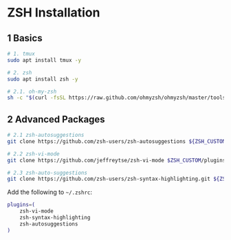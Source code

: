 # ZSH Installation

## 1 Basics

```sh
# 1. tmux
sudo apt install tmux -y

# 2. zsh
sudo apt install zsh -y

# 2.1. oh-my-zsh
sh -c "$(curl -fsSL https://raw.github.com/ohmyzsh/ohmyzsh/master/tools/install.sh)"
```

## 2 Advanced Packages

```sh
# 2.1 zsh-autosuggestions
git clone https://github.com/zsh-users/zsh-autosuggestions ${ZSH_CUSTOM:-~/.oh-my-zsh/custom}/plugins/zsh-autosuggestions

# 2.2 zsh-vi-mode
git clone https://github.com/jeffreytse/zsh-vi-mode $ZSH_CUSTOM/plugins/zsh-vi-mode

# 2.3 zsh-auto-suggestions
git clone https://github.com/zsh-users/zsh-syntax-highlighting.git ${ZSH_CUSTOM:-~/.oh-my-zsh/custom}/plugins/zsh-syntax-highlighting
```

Add the following to `~/.zshrc`:

```sh
plugins=( 
    zsh-vi-mode
    zsh-syntax-highlighting
    zsh-autosuggestions
)
```
